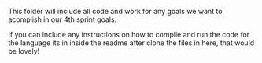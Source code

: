 This folder will include all code and work for any goals we want to acomplish in our 4th sprint goals.

If you can include any instructions on how to compile and run the code for the language its in inside the readme after clone the files in here, that would be lovely!